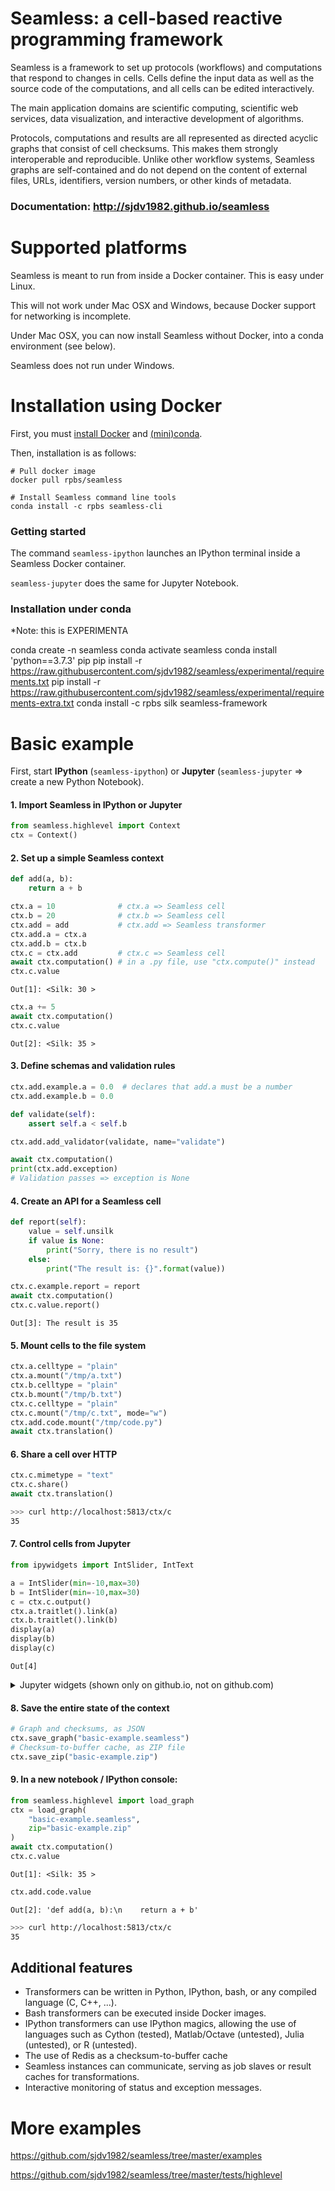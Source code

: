Seamless: a cell-based reactive programming framework
=====================================================

Seamless is a framework to set up protocols (workflows) and computations that respond to changes in cells. Cells define the input data as well as the source code of the computations, and all cells can be edited interactively.

The main application domains are scientific computing, scientific web services, data visualization, and interactive development of algorithms.

Protocols, computations and results are all represented as directed acyclic graphs that consist of cell checksums. This makes them strongly interoperable and reproducible. Unlike other workflow systems, Seamless graphs are self-contained and do not depend on the content of external files, URLs, identifiers, version numbers, or other kinds of metadata.

### Documentation: <http://sjdv1982.github.io/seamless>

Supported platforms
===================

Seamless is meant to run from inside a Docker container. This is easy under Linux.

This will not work under Mac OSX and Windows, because Docker support for networking is incomplete.

Under Mac OSX, you can now install Seamless without Docker, into a conda environment (see below).

Seamless does not run under Windows.

Installation using Docker
=========================

First, you must [install Docker](https://docs.docker.com/get-docker/)
and [(mini)conda](https://docs.conda.io/en/latest/miniconda.html).

Then, installation is as follows:

```
# Pull docker image
docker pull rpbs/seamless

# Install Seamless command line tools
conda install -c rpbs seamless-cli
```

### Getting started

The command ```seamless-ipython``` launches an IPython terminal inside a
Seamless Docker container.

```seamless-jupyter``` does the same for Jupyter Notebook.


### Installation under conda

*Note: this is EXPERIMENTA

conda create -n seamless
conda activate seamless
conda install 'python==3.7.3' pip
pip install -r https://raw.githubusercontent.com/sjdv1982/seamless/experimental/requirements.txt
pip install -r https://raw.githubusercontent.com/sjdv1982/seamless/experimental/requirements-extra.txt
conda install -c rpbs silk seamless-framework

Basic example
=============

First, start **IPython** (`seamless-ipython`) or **Jupyter** (`seamless-jupyter` => create a new Python Notebook).

#### 1. Import Seamless in IPython or Jupyter
```python
from seamless.highlevel import Context
ctx = Context()
```

#### 2. Set up a simple Seamless context

```python
def add(a, b):
    return a + b

ctx.a = 10              # ctx.a => Seamless cell
ctx.b = 20              # ctx.b => Seamless cell
ctx.add = add           # ctx.add => Seamless transformer
ctx.add.a = ctx.a
ctx.add.b = ctx.b
ctx.c = ctx.add         # ctx.c => Seamless cell
await ctx.computation() # in a .py file, use "ctx.compute()" instead
ctx.c.value
```

```Out[1]: <Silk: 30 >```

```python
ctx.a += 5
await ctx.computation()
ctx.c.value
```

```Out[2]: <Silk: 35 >```

#### 3. Define schemas and validation rules
```python
ctx.add.example.a = 0.0  # declares that add.a must be a number
ctx.add.example.b = 0.0

def validate(self):
    assert self.a < self.b

ctx.add.add_validator(validate, name="validate")

await ctx.computation()
print(ctx.add.exception)
# Validation passes => exception is None
```

#### 4. Create an API for a Seamless cell
```python
def report(self):
    value = self.unsilk
    if value is None:
        print("Sorry, there is no result")
    else:
        print("The result is: {}".format(value))

ctx.c.example.report = report
await ctx.computation()
ctx.c.value.report()
```
```Out[3]: The result is 35```

#### 5. Mount cells to the file system
```python
ctx.a.celltype = "plain"
ctx.a.mount("/tmp/a.txt")
ctx.b.celltype = "plain"
ctx.b.mount("/tmp/b.txt")
ctx.c.celltype = "plain"
ctx.c.mount("/tmp/c.txt", mode="w")
ctx.add.code.mount("/tmp/code.py")
await ctx.translation()
```

#### 6. Share a cell over HTTP

``` python
ctx.c.mimetype = "text"
ctx.c.share()
await ctx.translation()
```
```bash
>>> curl http://localhost:5813/ctx/c
35
```


#### 7. Control cells from Jupyter
```python
from ipywidgets import IntSlider, IntText

a = IntSlider(min=-10,max=30)
b = IntSlider(min=-10,max=30)
c = ctx.c.output()
ctx.a.traitlet().link(a)
ctx.b.traitlet().link(b)
display(a)
display(b)
display(c)
```

```Out[4]```

<details><summary>Jupyter widgets (shown only on github.io, not on github.com)</summary>
<!-- Load require.js. Delete this if your page already loads require.js -->
<script src="https://cdnjs.cloudflare.com/ajax/libs/require.js/2.3.4/require.min.js" integrity="sha256-Ae2Vz/4ePdIu6ZyI/5ZGsYnb+m0JlOmKPjt6XZ9JJkA=" crossorigin="anonymous"></script>
<script src="https://unpkg.com/@jupyter-widgets/html-manager@*/dist/embed-amd.js" crossorigin="anonymous"></script>
<script type="application/vnd.jupyter.widget-state+json">
{
    "version_major": 2,
    "version_minor": 0,
    "state": {
        "9a30009f9d044d0184b9ae4611b41440": {
            "model_name": "LayoutModel",
            "model_module": "@jupyter-widgets/base",
            "model_module_version": "1.2.0",
            "state": {}
        },
        "7a3a04d1e170466086ce2f1cc7ff8206": {
            "model_name": "SliderStyleModel",
            "model_module": "@jupyter-widgets/controls",
            "model_module_version": "1.5.0",
            "state": {
                "description_width": ""
            }
        },
        "b71e9f617e4c4447962aa02e83fff9b3": {
            "model_name": "IntSliderModel",
            "model_module": "@jupyter-widgets/controls",
            "model_module_version": "1.5.0",
            "state": {
                "layout": "IPY_MODEL_9a30009f9d044d0184b9ae4611b41440",
                "max": 30,
                "min": -10,
                "style": "IPY_MODEL_7a3a04d1e170466086ce2f1cc7ff8206",
                "value": 15
            }
        },
        "9df6e150ff994aa8b67c891d4db6e638": {
            "model_name": "LayoutModel",
            "model_module": "@jupyter-widgets/base",
            "model_module_version": "1.2.0",
            "state": {}
        },
        "d5ad72717ba74f13884773a12b3d504e": {
            "model_name": "SliderStyleModel",
            "model_module": "@jupyter-widgets/controls",
            "model_module_version": "1.5.0",
            "state": {
                "description_width": ""
            }
        },
        "510c3503bf774d09a065c977fb395bd0": {
            "model_name": "IntSliderModel",
            "model_module": "@jupyter-widgets/controls",
            "model_module_version": "1.5.0",
            "state": {
                "layout": "IPY_MODEL_9df6e150ff994aa8b67c891d4db6e638",
                "max": 30,
                "min": -10,
                "style": "IPY_MODEL_d5ad72717ba74f13884773a12b3d504e",
                "value": 20
            }
        },
        "a16e33985975424f8471454796384dc7": {
            "model_name": "LayoutModel",
            "model_module": "@jupyter-widgets/base",
            "model_module_version": "1.2.0",
            "state": {}
        },
        "9ac3e0bde75e42ef885d3beb5852d878": {
            "model_name": "OutputModel",
            "model_module": "@jupyter-widgets/output",
            "model_module_version": "1.0.0",
            "state": {
                "layout": "IPY_MODEL_a16e33985975424f8471454796384dc7",
                "outputs": [
                    {
                        "output_type": "display_data",
                        "data": {
                            "text/plain": "35"
                        },
                        "metadata": {}
                    }
                ]
            }
        },
        "29241e1f7b1a49ffabfd90b27805f7bf": {
            "model_name": "LayoutModel",
            "model_module": "@jupyter-widgets/base",
            "model_module_version": "1.2.0",
            "state": {}
        },
        "7e22056badc243caa0bb61361d96025b": {
            "model_name": "SliderStyleModel",
            "model_module": "@jupyter-widgets/controls",
            "model_module_version": "1.5.0",
            "state": {
                "description_width": ""
            }
        },
        "f4ac183f4141492c8004ffee95e19b9a": {
            "model_name": "IntSliderModel",
            "model_module": "@jupyter-widgets/controls",
            "model_module_version": "1.5.0",
            "state": {
                "layout": "IPY_MODEL_29241e1f7b1a49ffabfd90b27805f7bf",
                "max": 30,
                "min": -10,
                "style": "IPY_MODEL_7e22056badc243caa0bb61361d96025b",
                "value": 15
            }
        },
        "ecb30d47382442dc8d8d494d6ce7a799": {
            "model_name": "LayoutModel",
            "model_module": "@jupyter-widgets/base",
            "model_module_version": "1.2.0",
            "state": {}
        },
        "584cda9e4c6046358fadb8a24dc2e94d": {
            "model_name": "SliderStyleModel",
            "model_module": "@jupyter-widgets/controls",
            "model_module_version": "1.5.0",
            "state": {
                "description_width": ""
            }
        },
        "f876716b1ad643d48baefadc4a669afa": {
            "model_name": "IntSliderModel",
            "model_module": "@jupyter-widgets/controls",
            "model_module_version": "1.5.0",
            "state": {
                "layout": "IPY_MODEL_ecb30d47382442dc8d8d494d6ce7a799",
                "max": 30,
                "min": -10,
                "style": "IPY_MODEL_584cda9e4c6046358fadb8a24dc2e94d",
                "value": 20
            }
        },
        "c5f3f3ba20054786a97cfb016dc64016": {
            "model_name": "LayoutModel",
            "model_module": "@jupyter-widgets/base",
            "model_module_version": "1.2.0",
            "state": {}
        },
        "dc3ebd64e9fb40bc9fd964e7292ed326": {
            "model_name": "OutputModel",
            "model_module": "@jupyter-widgets/output",
            "model_module_version": "1.0.0",
            "state": {
                "layout": "IPY_MODEL_c5f3f3ba20054786a97cfb016dc64016",
                "outputs": [
                    {
                        "output_type": "display_data",
                        "data": {
                            "text/plain": "35"
                        },
                        "metadata": {}
                    }
                ]
            }
        }
    }
}
</script>

<script type="application/vnd.jupyter.widget-view+json">
{
    "version_major": 2,
    "version_minor": 0,
    "model_id": "f4ac183f4141492c8004ffee95e19b9a"
}
</script>

<script type="application/vnd.jupyter.widget-view+json">
{
    "version_major": 2,
    "version_minor": 0,
    "model_id": "f876716b1ad643d48baefadc4a669afa"
}
</script>

<script type="application/vnd.jupyter.widget-view+json">
{
    "version_major": 2,
    "version_minor": 0,
    "model_id": "dc3ebd64e9fb40bc9fd964e7292ed326"
}
</script>
</details>


#### 8. Save the entire state of the context
```python
# Graph and checksums, as JSON
ctx.save_graph("basic-example.seamless")
# Checksum-to-buffer cache, as ZIP file
ctx.save_zip("basic-example.zip")
```

#### 9. In a new notebook / IPython console:
```python
from seamless.highlevel import load_graph
ctx = load_graph(
    "basic-example.seamless",
    zip="basic-example.zip"
)
await ctx.computation()
ctx.c.value
```
```Out[1]: <Silk: 35 >```
```python
ctx.add.code.value
```
```Out[2]: 'def add(a, b):\n    return a + b'```
```bash
>>> curl http://localhost:5813/ctx/c
35
```


## Additional features
- Transformers can be written in Python, IPython, bash, or any compiled language (C, C++, ...).
- Bash transformers can be executed inside Docker images.
- IPython transformers can use IPython magics, allowing the use of languages such as Cython (tested), Matlab/Octave (untested), Julia (untested), or R (untested).
- The use of Redis as a checksum-to-buffer cache
- Seamless instances can communicate, serving as job slaves or result caches for transformations.
- Interactive monitoring of status and exception messages.

More examples
=============
<https://github.com/sjdv1982/seamless/tree/master/examples>

<https://github.com/sjdv1982/seamless/tree/master/tests/highlevel>
